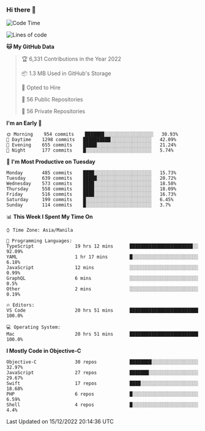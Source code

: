 ### Hi there 👋

<!--START_SECTION:waka-->
![Code Time](http://img.shields.io/badge/Code%20Time-3%2C485%20hrs%2033%20mins-blue)

![Lines of code](https://img.shields.io/badge/From%20Hello%20World%20I%27ve%20Written-2%20Million%20lines%20of%20code-blue)

**🐱 My GitHub Data** 

> 🏆 6,331 Contributions in the Year 2022
 > 
> 📦 1.3 MB Used in GitHub's Storage 
 > 
> 💼 Opted to Hire
 > 
> 📜 56 Public Repositories 
 > 
> 🔑 56 Private Repositories  
 > 
**I'm an Early 🐤** 

```text
🌞 Morning    954 commits    ███████░░░░░░░░░░░░░░░░░░   30.93% 
🌆 Daytime    1298 commits   ██████████░░░░░░░░░░░░░░░   42.09% 
🌃 Evening    655 commits    █████░░░░░░░░░░░░░░░░░░░░   21.24% 
🌙 Night      177 commits    █░░░░░░░░░░░░░░░░░░░░░░░░   5.74%

```
📅 **I'm Most Productive on Tuesday** 

```text
Monday       485 commits    ████░░░░░░░░░░░░░░░░░░░░░   15.73% 
Tuesday      639 commits    █████░░░░░░░░░░░░░░░░░░░░   20.72% 
Wednesday    573 commits    ████░░░░░░░░░░░░░░░░░░░░░   18.58% 
Thursday     558 commits    ████░░░░░░░░░░░░░░░░░░░░░   18.09% 
Friday       516 commits    ████░░░░░░░░░░░░░░░░░░░░░   16.73% 
Saturday     199 commits    █░░░░░░░░░░░░░░░░░░░░░░░░   6.45% 
Sunday       114 commits    █░░░░░░░░░░░░░░░░░░░░░░░░   3.7%

```


📊 **This Week I Spent My Time On** 

```text
⌚︎ Time Zone: Asia/Manila

💬 Programming Languages: 
TypeScript               19 hrs 12 mins      ███████████████████████░░   92.09% 
YAML                     1 hr 17 mins        █░░░░░░░░░░░░░░░░░░░░░░░░   6.18% 
JavaScript               12 mins             ░░░░░░░░░░░░░░░░░░░░░░░░░   0.99% 
GraphQL                  6 mins              ░░░░░░░░░░░░░░░░░░░░░░░░░   0.5% 
Other                    2 mins              ░░░░░░░░░░░░░░░░░░░░░░░░░   0.19%

🔥 Editors: 
VS Code                  20 hrs 51 mins      █████████████████████████   100.0%

💻 Operating System: 
Mac                      20 hrs 51 mins      █████████████████████████   100.0%

```

**I Mostly Code in Objective-C** 

```text
Objective-C              30 repos            ████████░░░░░░░░░░░░░░░░░   32.97% 
JavaScript               27 repos            ███████░░░░░░░░░░░░░░░░░░   29.67% 
Swift                    17 repos            ████░░░░░░░░░░░░░░░░░░░░░   18.68% 
PHP                      6 repos             █░░░░░░░░░░░░░░░░░░░░░░░░   6.59% 
Shell                    4 repos             █░░░░░░░░░░░░░░░░░░░░░░░░   4.4%

```



 Last Updated on 15/12/2022 20:14:36 UTC
<!--END_SECTION:waka-->


<!--
**rad182/rad182** is a ✨ _special_ ✨ repository because its `README.md` (this file) appears on your GitHub profile.

Here are some ideas to get you started:

- 🔭 I’m currently working on ...
- 🌱 I’m currently learning ...
- 👯 I’m looking to collaborate on ...
- 🤔 I’m looking for help with ...
- 💬 Ask me about ...
- 📫 How to reach me: ...
- 😄 Pronouns: ...
- ⚡ Fun fact: ...
-->
